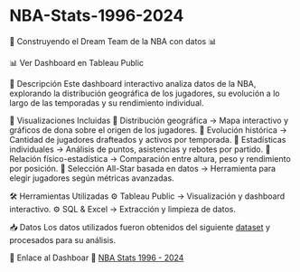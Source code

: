 # NBA-Stats-1996-2024
🏀 Construyendo el Dream Team de la NBA con datos 📊

📊 Ver Dashboard en Tableau Public

📌 Descripción
Este dashboard interactivo analiza datos de la NBA, explorando la distribución geográfica de los jugadores, su evolución a lo largo de las temporadas y su rendimiento individual.

🚀 Visualizaciones Incluidas
🔹 Distribución geográfica → Mapa interactivo y gráficos de dona sobre el origen de los jugadores.
🔹 Evolución histórica → Cantidad de jugadores drafteados y activos por temporada.
🔹 Estadísticas individuales → Análisis de puntos, asistencias y rebotes por partido.
🔹 Relación físico-estadística → Comparación entre altura, peso y rendimiento por posición.
🔹 Selección All-Star basada en datos → Herramienta para elegir jugadores según métricas avanzadas.

🛠️ Herramientas Utilizadas
⚙️ Tableau Public → Visualización y dashboard interactivo.
⚙️ SQL & Excel → Extracción y limpieza de datos.

📥 Datos
Los datos utilizados fueron obtenidos del siguiente [dataset](https://www.kaggle.com/datasets/damirdizdarevic/nba-dataset-eda-and-ml-compatible/data) y procesados para su análisis.

📎 Enlace al Dashboar
🔗 [NBA Stats 1996 - 2024](https://public.tableau.com/app/profile/julian.gazzotti/viz/NBAStats1996-2024/NBAMyDreamTeam)


